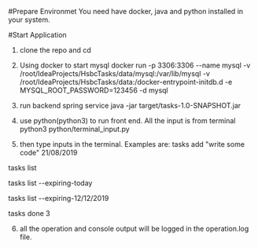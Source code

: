 #Prepare Environmet
You need have docker, java and python installed in your system.

#Start Application
1. clone the repo and cd 

2. Using docker to start mysql
docker run -p 3306:3306 --name mysql -v /root/IdeaProjects/HsbcTasks/data/mysql:/var/lib/mysql -v /root/IdeaProjects/HsbcTasks/data:/docker-entrypoint-initdb.d -e MYSQL_ROOT_PASSWORD=123456  -d mysql

3. run backend spring service 
java -jar target/tasks-1.0-SNAPSHOT.jar

4. use python(python3) to run front end. All the input is from terminal
python3 python/terminal_input.py

5. then type inputs in the terminal. Examples are:
tasks add "write some code" 21/08/2019

tasks list

tasks list --expiring-today

tasks list --expiring-12/12/2019

tasks done 3

6. all the operation and console output will be logged in the operation.log file.